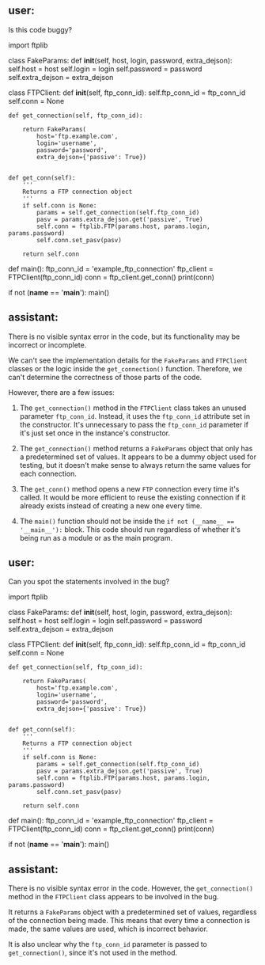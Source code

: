 ## user:
Is this code buggy?












import ftplib


class FakeParams:
    def __init__(self, host, login, password, extra_dejson):
        self.host = host
        self.login = login
        self.password = password
        self.extra_dejson = extra_dejson


class FTPClient:
    def __init__(self, ftp_conn_id):
        self.ftp_conn_id = ftp_conn_id
        self.conn = None
    
    def get_connection(self, ftp_conn_id):
        
        return FakeParams(
            host='ftp.example.com', 
            login='username', 
            password='password', 
            extra_dejson={'passive': True})
    
    
    def get_conn(self):
        '''
        Returns a FTP connection object
        '''
        if self.conn is None:
            params = self.get_connection(self.ftp_conn_id)
            pasv = params.extra_dejson.get('passive', True)
            self.conn = ftplib.FTP(params.host, params.login, params.password)
            self.conn.set_pasv(pasv)
        
        return self.conn


def main():
    ftp_conn_id = 'example_ftp_connection'
    ftp_client = FTPClient(ftp_conn_id)
    conn = ftp_client.get_conn()
    print(conn)


if not (__name__ == '__main__'):
    main()

## assistant:
There is no visible syntax error in the code, but its functionality may be incorrect or incomplete.

We can't see the implementation details for the `FakeParams` and `FTPClient` classes or the logic inside the `get_connection()` function. Therefore, we can't determine the correctness of those parts of the code.

However, there are a few issues:

1. The `get_connection()` method in the `FTPClient` class takes an unused parameter `ftp_conn_id`. Instead, it uses the `ftp_conn_id` attribute set in the constructor. It's unnecessary to pass the `ftp_conn_id` parameter if it's just set once in the instance's constructor.

2. The `get_connection()` method returns a `FakeParams` object that only has a predetermined set of values. It appears to be a dummy object used for testing, but it doesn't make sense to always return the same values for each connection.

3. The `get_conn()` method opens a new `FTP` connection every time it's called. It would be more efficient to reuse the existing connection if it already exists instead of creating a new one every time.

4. The `main()` function should not be inside the `if not (__name__ == '__main__'):` block. This code should run regardless of whether it's being run as a module or as the main program.

## user:
Can you spot the statements involved in the bug?












import ftplib


class FakeParams:
    def __init__(self, host, login, password, extra_dejson):
        self.host = host
        self.login = login
        self.password = password
        self.extra_dejson = extra_dejson


class FTPClient:
    def __init__(self, ftp_conn_id):
        self.ftp_conn_id = ftp_conn_id
        self.conn = None
    
    def get_connection(self, ftp_conn_id):
        
        return FakeParams(
            host='ftp.example.com', 
            login='username', 
            password='password', 
            extra_dejson={'passive': True})
    
    
    def get_conn(self):
        '''
        Returns a FTP connection object
        '''
        if self.conn is None:
            params = self.get_connection(self.ftp_conn_id)
            pasv = params.extra_dejson.get('passive', True)
            self.conn = ftplib.FTP(params.host, params.login, params.password)
            self.conn.set_pasv(pasv)
        
        return self.conn


def main():
    ftp_conn_id = 'example_ftp_connection'
    ftp_client = FTPClient(ftp_conn_id)
    conn = ftp_client.get_conn()
    print(conn)


if not (__name__ == '__main__'):
    main()

## assistant:
There is no visible syntax error in the code. However, the `get_connection()` method in the `FTPClient` class appears to be involved in the bug. 

It returns a `FakeParams` object with a predetermined set of values, regardless of the connection being made. This means that every time a connection is made, the same values are used, which is incorrect behavior. 

It is also unclear why the `ftp_conn_id` parameter is passed to `get_connection()`, since it's not used in the method.

